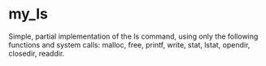 # my_ls
Simple, partial implementation of the ls command, using only the following functions and system calls: malloc, free, printf, write, stat, lstat, opendir, closedir, readdir. 

